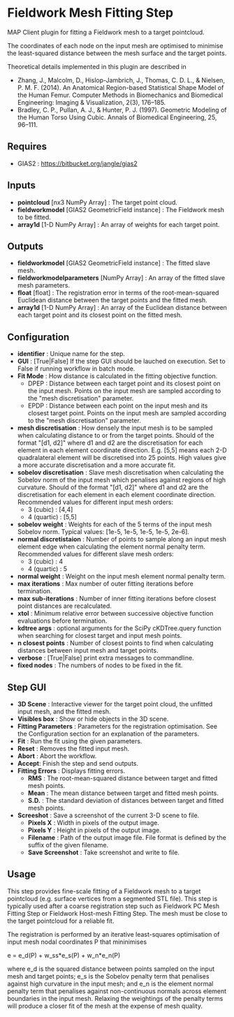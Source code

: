 Fieldwork Mesh Fitting Step
===========================
MAP Client plugin for fitting a Fieldwork mesh to a target pointcloud.

The coordinates of each node on the input mesh are optimised to minimise the least-squared distance between the mesh surface and the target points.

Theoretical details implemented in this plugin are described in

- Zhang, J., Malcolm, D., Hislop-Jambrich, J., Thomas, C. D. L., & Nielsen, P. M. F. (2014). An Anatomical Region-based Statistical Shape Model of the Human Femur. Computer Methods in Biomechanics and Biomedical Engineering: Imaging & Visualization, 2(3), 176–185.
- Bradley, C. P., Pullan, A. J., & Hunter, P. J. (1997). Geometric Modeling of the Human Torso Using Cubic. Annals of Biomedical Engineering, 25, 96–111.

Requires
--------
- GIAS2 : https://bitbucket.org/jangle/gias2

Inputs
------
- **pointcloud** [nx3 NumPy Array] : The target point cloud.
- **fieldworkmodel** [GIAS2 GeometricField instance] : The Fieldwork mesh to be fitted.
- **array1d** [1-D NumPy Array] : An array of weights for each target point.

Outputs
-------
- **fieldworkmodel** [GIAS2 GeometricField instance] : The fitted slave mesh.
- **fieldworkmodelparameters** [NumPy Array] : An array of the fitted slave mesh parameters.
- **float** [float] : The registration error in terms of the root-mean-squared Euclidean distance between the target points and the fitted mesh.
- **array1d** [1-D NumPy Array] : An array of the Euclidean distance between each target point and its closest point on the fitted mesh.

Configuration
-------------
- **identifier** : Unique name for the step.
- **GUI** : [True|False] If the step GUI should be lauched on execution. Set to False if running workflow in batch mode.
- **Fit Mode** : How distance is calculated in the fitting objective function.
	- DPEP : Distance between each target point and its closest point on the input mesh. Points on the input mesh are sampled according to the "mesh discretisation" parameter.
	- EPDP : Distance between each point on the input mesh and its closest target point. Points on the input mesh are sampled according to the "mesh discretisation" parameter.
- **mesh discretisation** : How densely the input mesh is to be sampled when calculating distance to or from the target points. Should of the format "[d1, d2]" where d1 and d2 are the discretisation for each element in each element coordinate direction. E.g. [5,5] means each 2-D quadralateral element will be discretised into 25 points. High values give a more accurate discretisation and a more accurate fit.
- **sobelov discretisation** : Slave mesh discretisation when calculating the Sobelov norm of the input mesh which penalises against regions of high curvature. Should of the format "[d1, d2]" where d1 and d2 are the discretisation for each element in each element coordinate direction. Recommended values for different input mesh orders:
	- 3 (cubic) : [4,4]
	- 4 (quartic) : [5,5]
- **sobelov weight** : Weights for each of the 5 terms of the input mesh Sobelov norm. Typical values: [1e-5, 1e-5, 1e-5, 1e-5, 2e-6].
- **normal discretistaion** : Number of points to sample along an input mesh element edge when calculating the element normal penalty term. Recommended values for different slave mesh orders:
	- 3 (cubic) : 4
	- 4 (quartic) : 5
- **normal weight** : Weight on the input mesh element normal penalty term.
- **max iterations** : Max number of outer fitting iterations before termination.
- **max sub-iterations** : Number of inner fitting iterations before closest point distances are recalculated.
- **xtol** : Minimum relative error between successive objective function evaluations before termination.
- **kdtree args** : optional arguments for the SciPy cKDTree.query function when searching for closest target and input mesh points.
- **n closest points** : Number of closest points to find when calculating distances between input mesh and target points.
- **verbose** : [True|False] print extra messages to commandline.
- **fixed nodes** : The numbers of nodes to be fixed in the fit.

Step GUI
--------
- **3D Scene** : Interactive viewer for the target point cloud, the unfitted input mesh, and the fitted mesh.
- **Visibles box** : Show or hide objects in the 3D scene.
- **Fitting Parameters** : Parameters for the registration optimisation. See the Configuration section for an explanation of the parameters.
- **Fit** : Run the fit using the given parameters.
- **Reset** : Removes the fitted input mesh.
- **Abort** : Abort the workflow.
- **Accept**: Finish the step and send outputs.
- **Fitting Errors** : Displays fitting errors.
	- **RMS** : The root-mean-squared distance between target and fitted mesh points.
	- **Mean** : The mean distance between target and fitted mesh points.
	- **S.D.** : The standard deviation of distances between target and fitted mesh points.
- **Screeshot** : Save a screenshot of the current 3-D scene to file.
	- **Pixels X** : Width in pixels of the output image.
	- **Pixels Y** : Height in pixels of the output image.
	- **Filename** : Path of the output image file. File format is defined by the suffix of the given filename.
	- **Save Screenshot** : Take screenshot and write to file.
	
Usage
-----
This step provides fine-scale fitting of a Fieldwork mesh to a target pointcloud (e.g. surface vertices from a segmented STL file). This step is typically used after a coarse registration step such as Fieldwork PC Mesh Fitting Step or Fieldwork Host-mesh Fitting Step. The mesh must be close to the target pointcloud for a reliable fit.

The registration is performed by an iterative least-squares optimisation of input mesh nodal coordinates P that mininimises

e = e_d(P) + w_ss\*e_s(P) + w_n\*e_n(P)

where e_d is the squared distance between points sampled on the input mesh and target points; e_s is the Sobelov penalty term that penalises against high curvature in the input mesh; and e_n is the element normal penalty term that penalises against non-continuous normals across element boundaries in the input mesh. Relaxing the weightings of the penalty terms will produce a closer fit of the mesh at the expense of mesh quality.

